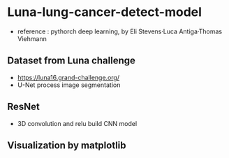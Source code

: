 # Luna-lung-cancer-detect-model
- reference : pythorch deep learning, by Eli Stevens·Luca Antiga·Thomas Viehmann

## Dataset from Luna challenge
- https://luna16.grand-challenge.org/
- U-Net process image segmentation

## ResNet
- 3D convolution and relu build CNN model 

## Visualization by matplotlib

